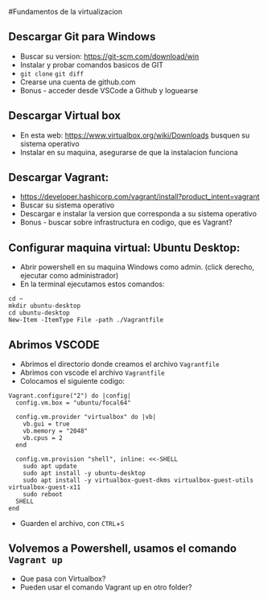 #Fundamentos de la virtualizacion

## Descargar Git para Windows
- Buscar su version: https://git-scm.com/download/win
- Instalar y probar comandos basicos de GIT
- `git clone` `git diff`
- Crearse una cuenta de github.com
- Bonus - acceder desde VSCode a Github y loguearse

## Descargar Virtual box
- En esta web: https://www.virtualbox.org/wiki/Downloads busquen su sistema operativo
- Instalar en su maquina, asegurarse de que la instalacion funciona

## Descargar Vagrant:
- https://developer.hashicorp.com/vagrant/install?product_intent=vagrant
- Buscar su sistema operativo
- Descargar e instalar la version que corresponda a su sistema operativo
- Bonus - buscar sobre infrastructura en codigo, que es Vagrant?

## Configurar maquina virtual: Ubuntu Desktop:
- Abrir powershell en su maquina Windows como admin. (click derecho, ejecutar como administrador)
- En la terminal ejecutamos estos comandos:
``` shell
cd ~ 
mkdir ubuntu-desktop
cd ubuntu-desktop
New-Item -ItemType File -path ./Vagrantfile
```

## Abrimos VSCODE
- Abrimos el directorio donde creamos el archivo `Vagrantfile`
- Abrimos con vscode el archivo `Vagrantfile` 
- Colocamos el siguiente codigo:
``` shell
Vagrant.configure("2") do |config|
  config.vm.box = "ubuntu/focal64"
  
  config.vm.provider "virtualbox" do |vb|
    vb.gui = true
    vb.memory = "2048"
    vb.cpus = 2
  end

  config.vm.provision "shell", inline: <<-SHELL
    sudo apt update
    sudo apt install -y ubuntu-desktop
    sudo apt install -y virtualbox-guest-dkms virtualbox-guest-utils virtualbox-guest-x11
    sudo reboot
  SHELL
end
```
- Guarden el archivo, con `CTRL`+`S`

## Volvemos a Powershell, usamos el comando `Vagrant up`
- Que pasa con Virtualbox?
- Pueden usar el comando Vagrant up en otro folder?
